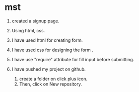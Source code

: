 # mst
1. created a signup page.

2. Using html, css.

3. I have used html for creating form.

4. I have used css for designing the form .

5. I have use "require" attribute for fill input before submitting.  

6. I have pushed my project on github.
   1. create a folder on click plus icon.
   2. Then, click on New repository.
